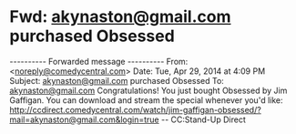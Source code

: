 # Fwd: akynaston@gmail.com purchased Obsessed

\---------- Forwarded message ----------
From: <[noreply@comedycentral.com](mailto:noreply@comedycentral.com)\>
Date: Tue, Apr 29, 2014 at 4:09 PM
Subject: [akynaston@gmail.com](mailto:akynaston@gmail.com) purchased Obsessed
To: [akynaston@gmail.com](mailto:akynaston@gmail.com)
Congratulations!
You just bought Obsessed by Jim Gaffigan. You can download and stream the special whenever you'd like:
<http://ccdirect.comedycentral.com/watch/jim-gaffigan-obsessed/?mail=akynaston@gmail.com&login=true>
\-- CC:Stand-Up Direct
